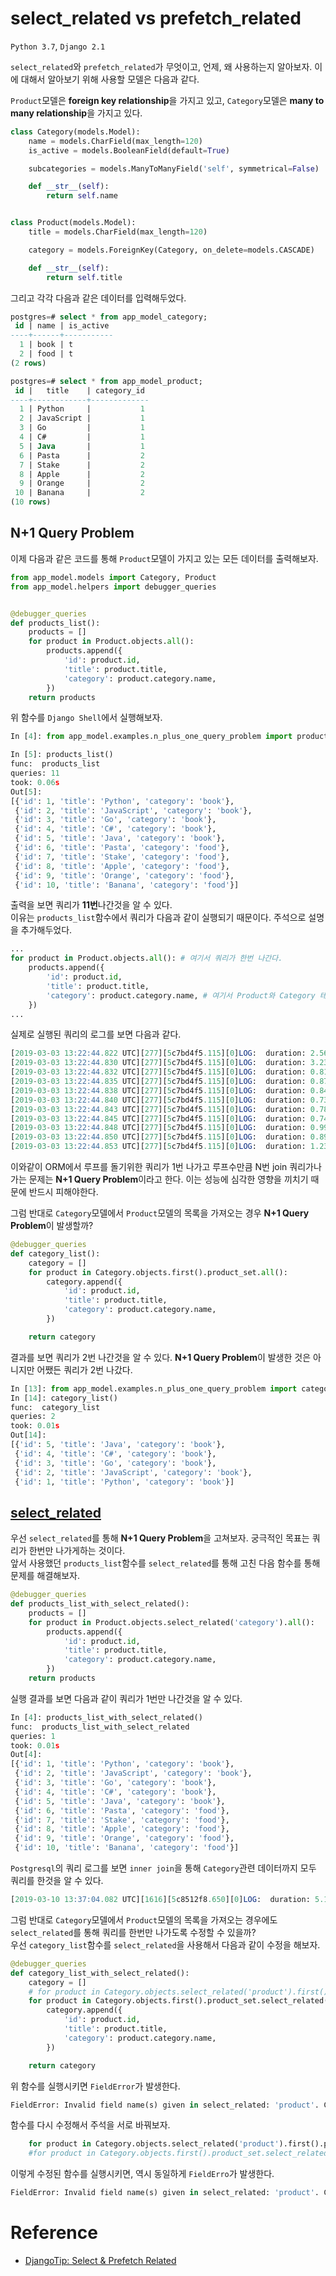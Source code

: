 # select_related vs prefetch_related

`Python 3.7`, `Django 2.1`

`select_related`와 `prefetch_related`가 무엇이고, 언제, 왜 사용하는지 알아보자. 이에 대해서 알아보기 위해 사용할 모델은 다음과 같다. 

`Product`모델은 **foreign key relationship**을 가지고 있고, `Category`모델은 **many to many relationship**을 가지고 있다. 

```python
class Category(models.Model):
    name = models.CharField(max_length=120)
    is_active = models.BooleanField(default=True)

    subcategories = models.ManyToManyField('self', symmetrical=False)

    def __str__(self):
        return self.name


class Product(models.Model):
    title = models.CharField(max_length=120)

    category = models.ForeignKey(Category, on_delete=models.CASCADE)

    def __str__(self):
        return self.title
```

그리고 각각 다음과 같은 데이터를 입력해두었다. 

```sql
postgres=# select * from app_model_category;
 id | name | is_active
----+------+-----------
  1 | book | t
  2 | food | t
(2 rows)

postgres=# select * from app_model_product;
 id |   title    | category_id
----+------------+-------------
  1 | Python     |           1
  2 | JavaScript |           1
  3 | Go         |           1
  4 | C#         |           1
  5 | Java       |           1
  6 | Pasta      |           2
  7 | Stake      |           2
  8 | Apple      |           2
  9 | Orange     |           2
 10 | Banana     |           2
(10 rows)
```

## N+1 Query Problem

이제 다음과 같은 코드를 통해 `Product`모델이 가지고 있는 모든 데이터를 출력해보자. 

```python
from app_model.models import Category, Product
from app_model.helpers import debugger_queries


@debugger_queries
def products_list():
    products = []
    for product in Product.objects.all():
        products.append({
            'id': product.id,
            'title': product.title,
            'category': product.category.name,
        })
    return products
```

위 함수를 `Django Shell`에서 실행해보자.

```python
In [4]: from app_model.examples.n_plus_one_query_problem import products_list

In [5]: products_list()
func:  products_list
queries: 11
took: 0.06s
Out[5]:
[{'id': 1, 'title': 'Python', 'category': 'book'},
 {'id': 2, 'title': 'JavaScript', 'category': 'book'},
 {'id': 3, 'title': 'Go', 'category': 'book'},
 {'id': 4, 'title': 'C#', 'category': 'book'},
 {'id': 5, 'title': 'Java', 'category': 'book'},
 {'id': 6, 'title': 'Pasta', 'category': 'food'},
 {'id': 7, 'title': 'Stake', 'category': 'food'},
 {'id': 8, 'title': 'Apple', 'category': 'food'},
 {'id': 9, 'title': 'Orange', 'category': 'food'},
 {'id': 10, 'title': 'Banana', 'category': 'food'}]
```

출력을 보면 쿼리가 **11번**나간것을 알 수 있다.  
이유는 `products_list`함수에서 쿼리가 다음과 같이 실행되기 때문이다. 주석으로 설명을 추가해두었다. 

```python
...
for product in Product.objects.all(): # 여기서 쿼리가 한번 나간다. 
    products.append({
        'id': product.id,
        'title': product.title,
        'category': product.category.name, # 여기서 Product와 Category 테이블을 join하는 쿼리가 loop count 만큼 나간다. 
    })
...
```

실제로 실행된 쿼리의 로그를 보면 다음과 같다. 

```sql
[2019-03-03 13:22:44.822 UTC][277][5c7bd4f5.115][0]LOG:  duration: 2.567 ms  statement: SELECT "app_model_product"."id", "app_model_product"."title", "app_model_product"."category_id" FROM "app_model_product"
[2019-03-03 13:22:44.830 UTC][277][5c7bd4f5.115][0]LOG:  duration: 3.238 ms  statement: SELECT "app_model_category"."id", "app_model_category"."name", "app_model_category"."is_active" FROM "app_model_category" WHERE "app_model_category"."id" = 1
[2019-03-03 13:22:44.832 UTC][277][5c7bd4f5.115][0]LOG:  duration: 0.815 ms  statement: SELECT "app_model_category"."id", "app_model_category"."name", "app_model_category"."is_active" FROM "app_model_category" WHERE "app_model_category"."id" = 1
[2019-03-03 13:22:44.835 UTC][277][5c7bd4f5.115][0]LOG:  duration: 0.877 ms  statement: SELECT "app_model_category"."id", "app_model_category"."name", "app_model_category"."is_active" FROM "app_model_category" WHERE "app_model_category"."id" = 1
[2019-03-03 13:22:44.838 UTC][277][5c7bd4f5.115][0]LOG:  duration: 0.846 ms  statement: SELECT "app_model_category"."id", "app_model_category"."name", "app_model_category"."is_active" FROM "app_model_category" WHERE "app_model_category"."id" = 1
[2019-03-03 13:22:44.840 UTC][277][5c7bd4f5.115][0]LOG:  duration: 0.735 ms  statement: SELECT "app_model_category"."id", "app_model_category"."name", "app_model_category"."is_active" FROM "app_model_category" WHERE "app_model_category"."id" = 1
[2019-03-03 13:22:44.843 UTC][277][5c7bd4f5.115][0]LOG:  duration: 0.781 ms  statement: SELECT "app_model_category"."id", "app_model_category"."name", "app_model_category"."is_active" FROM "app_model_category" WHERE "app_model_category"."id" = 2
[2019-03-03 13:22:44.845 UTC][277][5c7bd4f5.115][0]LOG:  duration: 0.743 ms  statement: SELECT "app_model_category"."id", "app_model_category"."name", "app_model_category"."is_active" FROM "app_model_category" WHERE "app_model_category"."id" = 2
[2019-03-03 13:22:44.848 UTC][277][5c7bd4f5.115][0]LOG:  duration: 0.998 ms  statement: SELECT "app_model_category"."id", "app_model_category"."name", "app_model_category"."is_active" FROM "app_model_category" WHERE "app_model_category"."id" = 2
[2019-03-03 13:22:44.850 UTC][277][5c7bd4f5.115][0]LOG:  duration: 0.899 ms  statement: SELECT "app_model_category"."id", "app_model_category"."name", "app_model_category"."is_active" FROM "app_model_category" WHERE "app_model_category"."id" = 2
[2019-03-03 13:22:44.853 UTC][277][5c7bd4f5.115][0]LOG:  duration: 1.233 ms  statement: SELECT "app_model_category"."id", "app_model_category"."name", "app_model_category"."is_active" FROM "app_model_category" WHERE "app_model_category"."id" = 2
```

이와같이 ORM에서 루프를 돌기위한 쿼리가 1번 나가고 루프수만큼 N번 join 쿼리가나가는 문제는 **N+1 Query Problem**이라고 한다. 이는 성능에 심각한 영향을 끼치기 때문에 반드시 피해야한다. 

그럼 반대로 `Category`모델에서 `Product`모델의 목록을 가져오는 경우 **N+1 Query Problem**이 발생할까?

```python
@debugger_queries
def category_list():
    category = []
    for product in Category.objects.first().product_set.all():
        category.append({
            'id': product.id,
            'title': product.title,
            'category': product.category.name,
        })

    return category
```    

결과를 보면 쿼리가 2번 나간것을 알 수 있다. **N+1 Query Problem**이 발생한 것은 아니지만 어쨌든 쿼리가 2번 나갔다. 

```python
In [13]: from app_model.examples.n_plus_one_query_problem import category_list
In [14]: category_list()
func:  category_list
queries: 2
took: 0.01s
Out[14]:
[{'id': 5, 'title': 'Java', 'category': 'book'},
 {'id': 4, 'title': 'C#', 'category': 'book'},
 {'id': 3, 'title': 'Go', 'category': 'book'},
 {'id': 2, 'title': 'JavaScript', 'category': 'book'},
 {'id': 1, 'title': 'Python', 'category': 'book'}]
```

## [select_related](https://docs.djangoproject.com/en/2.1/ref/models/querysets/#select-related)

우선 `select_related`를 통해 **N+1 Query Problem**을 고쳐보자. 궁극적인 목표는 쿼리가 한번만 나가게하는 것이다.  
앞서 사용했던 `products_list`함수를 `select_related`를 통해 고친 다음 함수를 통해 문제를 해결해보자.

```python
@debugger_queries
def products_list_with_select_related():
    products = []
    for product in Product.objects.select_related('category').all():
        products.append({
            'id': product.id,
            'title': product.title,
            'category': product.category.name,
        })
    return products
```

실행 결과를 보면 다음과 같이 쿼리가 1번만 나간것을 알 수 있다. 

```python
In [4]: products_list_with_select_related()
func:  products_list_with_select_related
queries: 1
took: 0.01s
Out[4]:
[{'id': 1, 'title': 'Python', 'category': 'book'},
 {'id': 2, 'title': 'JavaScript', 'category': 'book'},
 {'id': 3, 'title': 'Go', 'category': 'book'},
 {'id': 4, 'title': 'C#', 'category': 'book'},
 {'id': 5, 'title': 'Java', 'category': 'book'},
 {'id': 6, 'title': 'Pasta', 'category': 'food'},
 {'id': 7, 'title': 'Stake', 'category': 'food'},
 {'id': 8, 'title': 'Apple', 'category': 'food'},
 {'id': 9, 'title': 'Orange', 'category': 'food'},
 {'id': 10, 'title': 'Banana', 'category': 'food'}]
```

`Postgresql`의 쿼리 로그를 보면 `inner join`을 통해 `Category`관련 데이터까지 모두 쿼리를 한것을 알 수 있다. 

```sql
[2019-03-10 13:37:04.082 UTC][1616][5c8512f8.650][0]LOG:  duration: 5.109 ms  statement: SELECT "app_model_product"."id", "app_model_product"."title", "app_model_product"."category_id", "app_model_category"."id", "app_model_category"."name", "app_model_category"."is_active" FROM "app_model_product" INNER JOIN "app_model_category" ON ("app_model_product"."category_id" = "app_model_category"."id")
```

그럼 반대로 `Category`모델에서 `Product`모델의 목록을 가져오는 경우에도 `select_related`를 통해 쿼리를 한번만 나가도록 수정할 수 있을까?   
우선 `category_list`함수를 `select_related`을 사용해서 다음과 같이 수정을 해보자. 

```python
@debugger_queries
def category_list_with_select_related():
    category = []
    # for product in Category.objects.select_related('product').first().product_set.all():
    for product in Category.objects.first().product_set.select_related('product').all():
        category.append({
            'id': product.id,
            'title': product.title,
            'category': product.category.name,
        })

    return category
```

위 함수를 실행시키면 `FieldError`가 발생한다. 

```python
FieldError: Invalid field name(s) given in select_related: 'product'. Choices are: category
```

함수를 다시 수정해서 주석을 서로 바꿔보자. 

```python
    for product in Category.objects.select_related('product').first().product_set.all():
    #for product in Category.objects.first().product_set.select_related('product').all():
```

이렇게 수정된 함수를 실행시키면, 역시 동일하게 `FieldErro`가 발생한다. 

```python
FieldError: Invalid field name(s) given in select_related: 'product'. Choices are: (none)
```

# Reference

* [DjangoTip: Select & Prefetch Related](https://medium.com/@lucasmagnum/djangotip-select-prefetch-related-e76b683aa457)